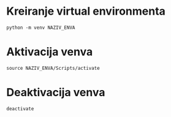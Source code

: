 # Kreiranje virtual environmenta
```
python -m venv NAZIV_ENVA
```

# Aktivacija venva
```
source NAZIV_ENVA/Scripts/activate
```

# Deaktivacija venva
```
deactivate
```